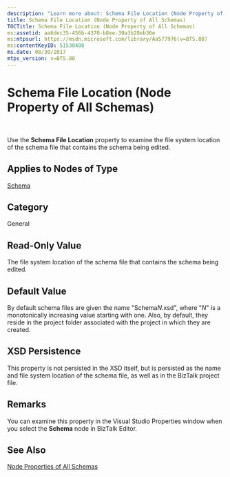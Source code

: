 ```yaml
---
description: "Learn more about: Schema File Location (Node Property of All Schemas)"
title: Schema File Location (Node Property of All Schemas)
TOCTitle: Schema File Location (Node Property of All Schemas)
ms:assetid: aa6dec35-456b-4370-b8ee-30a3b28eb36e
ms:mtpsurl: https://msdn.microsoft.com/library/Aa577976(v=BTS.80)
ms:contentKeyID: 51530408
ms.date: 08/30/2017
mtps_version: v=BTS.80
---
```


# Schema File Location (Node Property of All Schemas)

 

Use the **Schema File Location** property to examine the file system location of the schema file that contains the schema being edited.

## Applies to Nodes of Type

[Schema](schema-node-properties.md)

## Category

General

## Read-Only Value

The file system location of the schema file that contains the schema being edited.

## Default Value

By default schema files are given the name "Schema*N*.xsd", where "*N*" is a monotonically increasing value starting with one. Also, by default, they reside in the project folder associated with the project in which they are created.

## XSD Persistence

This property is not persisted in the XSD itself, but is persisted as the name and file system location of the schema file, as well as in the BizTalk project file.

## Remarks

You can examine this property in the Visual Studio Properties window when you select the **Schema** node in BizTalk Editor.

## See Also

[Node Properties of All Schemas](node-properties-of-all-schemas.md)

